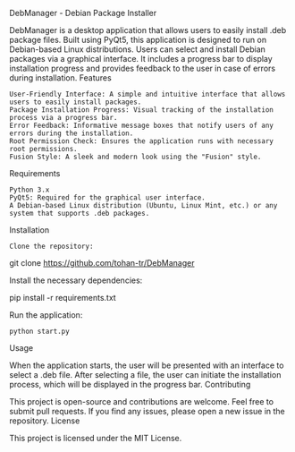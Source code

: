 DebManager - Debian Package Installer

DebManager is a desktop application that allows users to easily install .deb package files. Built using PyQt5, this application is designed to run on Debian-based Linux distributions. Users can select and install Debian packages via a graphical interface. It includes a progress bar to display installation progress and provides feedback to the user in case of errors during installation.
Features

    User-Friendly Interface: A simple and intuitive interface that allows users to easily install packages.
    Package Installation Progress: Visual tracking of the installation process via a progress bar.
    Error Feedback: Informative message boxes that notify users of any errors during the installation.
    Root Permission Check: Ensures the application runs with necessary root permissions.
    Fusion Style: A sleek and modern look using the "Fusion" style.

Requirements

    Python 3.x
    PyQt5: Required for the graphical user interface.
    A Debian-based Linux distribution (Ubuntu, Linux Mint, etc.) or any system that supports .deb packages.

Installation

    Clone the repository:

git clone https://github.com/tohan-tr/DebManager

Install the necessary dependencies:

pip install -r requirements.txt

Run the application:

    python start.py

Usage

When the application starts, the user will be presented with an interface to select a .deb file. After selecting a file, the user can initiate the installation process, which will be displayed in the progress bar.
Contributing

This project is open-source and contributions are welcome. Feel free to submit pull requests. If you find any issues, please open a new issue in the repository.
License

This project is licensed under the MIT License.
